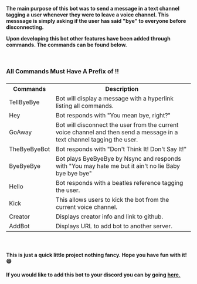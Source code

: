 <p><b>The main purpose of this bot was to send a message in a text channel tagging a user whenever they were to leave a voice channel. This messsage is simply asking if the user has said "bye" to everyone before disconnecting.</b></p>
<p><b>Upon developing this bot other features have been added through commands. The commands can be found below.</b></p>
<br>
<h3>All Commands Must Have A Prefix of !!<h3>
<table>
  <tr>
    <th>Commands</th>
    <th>Description</th>
    
  </tr>
  <tr>
    <td id="botCommand">TellByeBye</td>
    <td>Bot will display a message with a hyperlink listing all commands.</td>
   
  </tr>
  <tr>
    <td id="botCommand">Hey</td>
    <td>Bot responds with "You mean bye, right?"</td>
    
  </tr>
  <tr>
    <td id="botCommand">GoAway</td>
    <td>Bot will disconnect the user from the current voice channel and then send a message in a text channel tagging the user.</td>  
  </tr>
  <tr>
    <td id="botCommand">TheByeByeBot</td>
    <td>Bot responds with "Don't Think It! Don't Say It!"</td> 
  </tr>
  <tr>
    <td id="botCommand">ByeByeBye</td>
    <td>Bot plays ByeByeBye by Nsync and responds with "You may hate me but it ain't no lie Baby bye bye bye"</td>   
  </tr>
  <tr>
    <td id="botCommand">Hello</td>
    <td>Bot responds with a beatles reference tagging the user.</td>
   </tr>
  <tr>
    <td id="botCommand">Kick</td>
    <td>This allows users to kick the bot from the current voice channel.</td>
   </tr>
   <tr>
    <td id="botCommand">Creator</td>
    <td>Displays creator info and link to github.</td>
   </tr>
   <tr>
    <td id="botCommand">AddBot</td>
    <td>Displays URL to add bot to another server.</td>
   </tr>
</table>
<br>
<h4><p>This is just a quick little project nothing fancy. Hope you have fun with it! &#128516;</p></h4>
<h4><p>If you would like to add this bot to your discord you can by going <a href="https://discord.com/oauth2/authorize?client_id=822563903220351016&scope=bot&permissions=8">here.</a> </p></h4>
